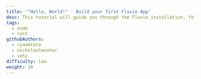 ```yaml
---
title: '"Hello, World!" - Build your first Fluvio App'
desc: This tutorial will guide you through the Fluvio installation, followed by a step-by-step on how to create a simple data streaming App.
tags:
  - node
  - rust
githubAuthors:
  - ryanmtate
  - nicholastmosher
  - sehz
difficulty: low
weight: 10
---
```

